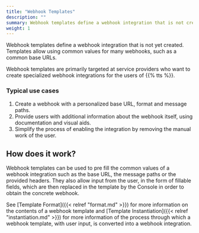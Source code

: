 ```yaml
---
title: "Webhook Templates"
description: ""
summary: Webhook templates define a webhook integration that is not created (yet). Templates allows for using common values for many webhooks, such as a common base paths.
weight: 1
---
```


Webhook templates define a webhook integration that is not yet created. Templates allow using common values for many webhooks, such as a common base URLs.

Webhook templates are primarily targeted at service providers who want to create specialized webhook integrations for the users of {{% tts %}}.

<!--more-->

### Typical use cases

1. Create a webhook with a personalized base URL, format and message paths.
2. Provide users with additional information about the webhook itself, using documentation and visual aids.
3. Simplify the process of enabling the integration by removing the manual work of the user.

## How does it work?

Webhook templates can be used to pre fill the common values of a webhook integration such as the base URL, the message paths or the provided headers. They also allow input from the user, in the form of fillable fields, which are then replaced in the template by the Console in order to obtain the concrete webhook. 

See [Template Format]({{< relref "format.md" >}}) for more information on the contents of a webhook template and  [Template Instantiation]({{< relref "instantiation.md" >}}) for more information of the process through which a webhook template, with user input, is converted into a webhook integration.
